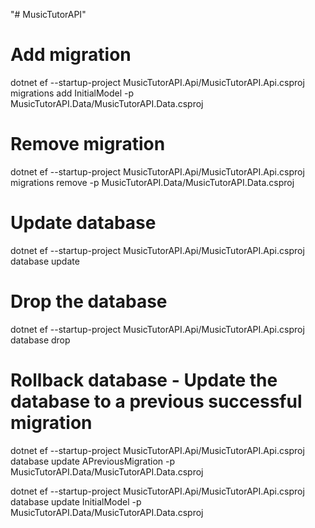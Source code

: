"# MusicTutorAPI" 

# Add migration
dotnet ef --startup-project MusicTutorAPI.Api/MusicTutorAPI.Api.csproj migrations add InitialModel -p MusicTutorAPI.Data/MusicTutorAPI.Data.csproj

# Remove migration
dotnet ef --startup-project MusicTutorAPI.Api/MusicTutorAPI.Api.csproj migrations remove -p MusicTutorAPI.Data/MusicTutorAPI.Data.csproj

# Update database
dotnet ef --startup-project MusicTutorAPI.Api/MusicTutorAPI.Api.csproj database update

# Drop the database
dotnet ef --startup-project MusicTutorAPI.Api/MusicTutorAPI.Api.csproj database drop

# Rollback database - Update the database to a previous successful migration
dotnet ef --startup-project MusicTutorAPI.Api/MusicTutorAPI.Api.csproj database update APreviousMigration -p MusicTutorAPI.Data/MusicTutorAPI.Data.csproj

dotnet ef --startup-project MusicTutorAPI.Api/MusicTutorAPI.Api.csproj database update InitialModel -p MusicTutorAPI.Data/MusicTutorAPI.Data.csproj